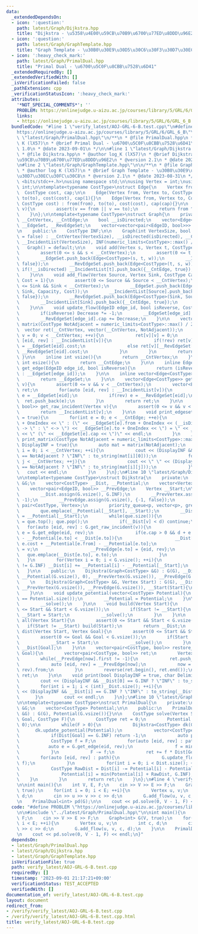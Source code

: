 ```yaml
---
data:
  _extendedDependsOn:
  - icon: ':question:'
    path: latest/Graph/Dijkstra.hpp
    title: "Dijkstra - \u5358\u4E00\u59CB\u70B9\u6700\u77ED\u8DDD\u96E2"
  - icon: ':question:'
    path: latest/Graph/GraphTemplate.hpp
    title: "Graph Template - \u30B0\u30E9\u30D5\u30C6\u30F3\u30D7\u30EC\u30FC\u30C8"
  - icon: ':heavy_check_mark:'
    path: latest/Graph/PrimalDual.hpp
    title: "Primal Dual - \u6700\u5C0F\u8CBB\u7528\u6D41"
  _extendedRequiredBy: []
  _extendedVerifiedWith: []
  _isVerificationFailed: false
  _pathExtension: cpp
  _verificationStatusIcon: ':heavy_check_mark:'
  attributes:
    '*NOT_SPECIAL_COMMENTS*': ''
    PROBLEM: https://onlinejudge.u-aizu.ac.jp/courses/library/5/GRL/6/GRL_6_B
    links:
    - https://onlinejudge.u-aizu.ac.jp/courses/library/5/GRL/6/GRL_6_B
  bundledCode: "#line 1 \"verify_latest/AOJ-GRL-6-B.test.cpp\"\n#define PROBLEM \"\
    https://onlinejudge.u-aizu.ac.jp/courses/library/5/GRL/6/GRL_6_B\"\n\n#line 1\
    \ \"latest/Graph/PrimalDual.hpp\"\n/**\n * @file PrimalDual.hpp\n * @author log\
    \ K (lX57)\n * @brief Primal Dual - \u6700\u5C0F\u8CBB\u7528\u6D41\n * @version\
    \ 1.0\n * @date 2023-09-01\n */\n\n#line 1 \"latest/Graph/Dijkstra.hpp\"\n/**\n\
    \ * @file Dijkstra.hpp\n * @author log_K (lX57)\n * @brief Dijkstra - \u5358\u4E00\
    \u59CB\u70B9\u6700\u77ED\u8DDD\u96E2\n * @version 2.1\n * @date 2023-08-31\n */\n\
    \n#line 2 \"latest/Graph/GraphTemplate.hpp\"\n\n/**\n * @file GraphTemplate.hpp\n\
    \ * @author log K (lX57)\n * @brief Graph Template - \u30B0\u30E9\u30D5\u30C6\u30F3\
    \u30D7\u30EC\u30FC\u30C8\n * @version 2.1\n * @date 2023-08-31\n */\n\n#include\
    \ <bits/stdc++.h>\nusing namespace std;\n\nusing Vertex = int;\nusing EdgeID =\
    \ int;\n\ntemplate<typename CostType>\nstruct Edge{\n    Vertex from, to;\n  \
    \  CostType cost, cap;\n\n    Edge(Vertex from, Vertex to, CostType cost) : from(from),\
    \ to(to), cost(cost), cap(1){}\n    Edge(Vertex from, Vertex to, CostType cap,\
    \ CostType cost) : from(from), to(to), cost(cost), cap(cap){}\n\n    Vertex getto(Vertex\
    \ v){\n        assert(v == from || v == to);\n        return from ^ to ^ v;\n\
    \    }\n};\n\ntemplate<typename CostType>\nstruct Graph{\n    private:\n    int\
    \ __CntVertex, __CntEdge;\n    bool __isDirected;\n    vector<Edge<CostType>>\
    \ __EdgeSet, __RevEdgeSet;\n    vector<vector<pair<EdgeID, bool>>> __IncidentList;\n\
    \n    public:\n    CostType INF;\n\n    Graph(int VertexSize, bool isDirected\
    \ = false) : __CntVertex(VertexSize), __isDirected(isDirected), __CntEdge(0),\
    \ __IncidentList(VertexSize), INF(numeric_limits<CostType>::max() / 2){}\n\n \
    \   Graph() = default;\n\n    void add(Vertex s, Vertex t, CostType w = 1){\n\
    \        assert(0 <= s && s < __CntVertex);\n        assert(0 <= t && t < __CntVertex);\n\
    \        __EdgeSet.push_back(Edge<CostType>(s, t, w));\n        __IncidentList[s].push_back({__CntEdge,\
    \ false});\n        __RevEdgeSet.push_back(Edge<CostType>(t, s, w));\n       \
    \ if(!__isDirected) __IncidentList[t].push_back({__CntEdge, true});\n        ++__CntEdge;\n\
    \    }\n\n    void add_flow(Vertex Source, Vertex Sink, CostType Capacity, CostType\
    \ Cost = 1){\n        assert(0 <= Source && Source < __CntVertex);\n        assert(0\
    \ <= Sink && Sink < __CntVertex);\n        __EdgeSet.push_back(Edge<CostType>(Source,\
    \ Sink, Capacity, Cost));\n        __IncidentList[Source].push_back({__CntEdge,\
    \ false});\n        __RevEdgeSet.push_back(Edge<CostType>(Sink, Source, 0, -Cost));\n\
    \        __IncidentList[Sink].push_back({__CntEdge, true});\n        ++__CntEdge;\n\
    \    }\n\n    void update_flow(EdgeID edge_id, bool isReverse, CostType Decrease){\n\
    \        if(isReverse) Decrease *= -1;\n        __EdgeSet[edge_id].cap -= Decrease;\n\
    \        __RevEdgeSet[edge_id].cap += Decrease;\n    }\n\n    vector<vector<CostType>>\
    \ matrix(CostType NotAdjacent = numeric_limits<CostType>::max() / 2){\n      \
    \  vector ret(__CntVertex, vector(__CntVertex, NotAdjacent));\n        for(Vertex\
    \ v = 0; v < __CntVertex; ++v){\n            ret[v][v] = 0;\n            for(auto\
    \ [eid, rev] : __IncidentList[v]){\n                if(!rev) ret[v][__EdgeSet[eid].to]\
    \ = __EdgeSet[eid].cost;\n                else ret[v][__RevEdgeSet[eid].to] =\
    \ __RevEdgeSet[eid].cost;\n            }\n        }\n        return ret;\n   \
    \ }\n\n    inline int vsize(){\n        return __CntVertex;\n    }\n\n    inline\
    \ int esize(){\n        return __CntEdge;\n    }\n\n    inline Edge<CostType>\
    \ get_edge(EdgeID edge_id, bool isReverse){\n        return (isReverse ? __RevEdgeSet[edge_id]\
    \ : __EdgeSet[edge_id]);\n    }\n\n    inline vector<Edge<CostType>>& get_edgeset(){\n\
    \        return __EdgeSet;\n    }\n\n    vector<Edge<CostType>> get_incident(Vertex\
    \ v){\n        assert(0 <= v && v < __CntVertex);\n        vector<Edge<CostType>>\
    \ ret;\n        for(auto [eid, rev] : __IncidentList[v]){\n            Edge<CostType>\
    \ e = __EdgeSet[eid];\n            if(rev) e = __RevEdgeSet[eid];\n          \
    \  ret.push_back(e);\n        }\n        return ret;\n    }\n\n    vector<pair<EdgeID,\
    \ bool>> get_raw_incident(Vertex v){\n        assert(0 <= v && v < __CntVertex);\n\
    \        return __IncidentList[v];\n    }\n\n    void print_edgeset(bool OneIndex\
    \ = true){\n        for(int e = 0; e < __CntEdge; ++e){\n            cout << e\
    \ + OneIndex << \" : (\" << __EdgeSet[e].from + OneIndex << (__isDirected ? \"\
    \ -> \" : \" <-> \") << __EdgeSet[e].to + OneIndex << \") = \" << __EdgeSet[e].cost\
    \ << \" (\" << __EdgeSet[e].cap << \")\" << endl;\n        }\n    }\n\n    void\
    \ print_matrix(CostType NotAdjacent = numeric_limits<CostType>::max() / 2, bool\
    \ DisplayINF = true){\n        auto mat = matrix(NotAdjacent);\n        for(int\
    \ i = 0; i < __CntVertex; ++i){\n            cout << (DisplayINF && mat[i][0]\
    \ == NotAdjacent ? \"INF\" : to_string(mat[i][0]));\n            for(int j = 1;\
    \ j < __CntVertex; ++j){\n                cout << \" \" << (DisplayINF && mat[i][j]\
    \ == NotAdjacent ? \"INF\" : to_string(mat[i][j]));\n            }\n         \
    \   cout << endl;\n        }\n    }\n};\n#line 10 \"latest/Graph/Dijkstra.hpp\"\
    \n\ntemplate<typename CostType>\nstruct Dijkstra{\n    private:\n    Graph<CostType>\
    \ &G;\n    vector<CostType> __Dist, __Potential;\n    vector<Vertex> __PrevVertex;\n\
    \    vector<pair<EdgeID, bool>> __PrevEdge;\n    Vertex __Start;\n\n    void __solve(){\n\
    \        __Dist.assign(G.vsize(), G.INF);\n        __PrevVertex.assign(G.vsize(),\
    \ -1);\n        __PrevEdge.assign(G.vsize(), {-1, false});\n        using p =\
    \ pair<CostType, Vertex>;\n        priority_queue<p, vector<p>, greater<p>> que;\n\
    \        que.emplace(__Potential[__Start], __Start);\n        __Dist[__Start]\
    \ = __Potential[__Start];\n        while(que.size()){\n            auto [d, v]\
    \ = que.top(); que.pop();\n            if(__Dist[v] < d) continue;\n         \
    \   for(auto [eid, rev] : G.get_raw_incident(v)){\n                Edge<CostType>\
    \ e = G.get_edge(eid, rev);\n                if(e.cap > 0 && d + e.cost + __Potential[e.from]\
    \ - __Potential[e.to] < __Dist[e.to]){\n                    __Dist[e.to] = d +\
    \ e.cost + __Potential[e.from] - __Potential[e.to];\n                    __PrevVertex[e.to]\
    \ = v;\n                    __PrevEdge[e.to] = {eid, rev};\n                 \
    \   que.emplace(__Dist[e.to], e.to);\n                }\n            }\n     \
    \   }\n        for(Vertex i = 0; i < G.vsize(); ++i){\n            if(__Dist[i]\
    \ != G.INF) __Dist[i] += __Potential[i] - __Potential[__Start];\n        }\n \
    \   }\n\n    public:\n    Dijkstra(Graph<CostType> &G) : G(G), __Dist(G.vsize()),\
    \ __Potential(G.vsize(), 0), __PrevVertex(G.vsize()), __PrevEdge(G.vsize()), __Start(-1){}\n\
    \    \n    Dijkstra(Graph<CostType> &G, Vertex Start) : G(G), __Dist(G.vsize()),\
    \ __PrevVertex(G.vsize()), __PrevEdge(G.vsize()), __Start(Start){\n        __solve();\n\
    \    }\n\n    void update_potential(vector<CostType> Potential){\n        assert(__Potential.size()\
    \ == Potential.size());\n        __Potential = Potential;\n    }\n\n    void rebuild(){\n\
    \        __solve();\n    }\n\n    void build(Vertex Start){\n        assert(0\
    \ <= Start && Start < G.vsize());\n        if(Start != __Start){\n           \
    \ __Start = Start;\n            __solve();\n        }\n    }\n\n    vector<CostType>\
    \ all(Vertex Start){\n        assert(0 <= Start && Start < G.vsize());\n     \
    \   if(Start != __Start) build(Start);\n        return __Dist;\n    }\n\n    CostType\
    \ dist(Vertex Start, Vertex Goal){\n        assert(0 <= Start && Start < G.vsize());\n\
    \        assert(0 <= Goal && Goal < G.vsize());\n        if(Start != __Start){\n\
    \            __Start = Start;\n            __solve();\n        }\n        return\
    \ __Dist[Goal];\n    }\n\n    vector<pair<CostType, bool>> restore_edge(Vertex\
    \ Goal){\n        vector<pair<CostType, bool>> ret;\n        Vertex now = Goal;\n\
    \        while(__PrevEdge[now].first != -1){\n            ret.push_back(__PrevEdge[now]);\n\
    \            auto [eid, rev] = __PrevEdge[now];\n            now = G.get_edge(eid,\
    \ rev).from;\n        }\n        reverse(ret.begin(), ret.end());\n        return\
    \ ret;\n    }\n\n    void print(bool DisplayINF = true, char Delimiter = ' '){\n\
    \        cout << (DisplayINF && __Dist[0] == G.INF ? \"INF\" : to_string(__Dist[0]));\n\
    \        for(int i = 1; i < (int)__Dist.size(); ++i){\n            cout << Delimiter\
    \ << (DisplayINF && __Dist[i] == G.INF ? \"INF\" : to_string(__Dist[i]));\n  \
    \      }\n        cout << endl;\n    }\n};\n#line 10 \"latest/Graph/PrimalDual.hpp\"\
    \n\ntemplate<typename CostType>\nstruct PrimalDual{\n    private:\n    Graph<CostType>\
    \ &G;\n    vector<CostType> Potential;\n\n    public:\n    PrimalDual(Graph<CostType>\
    \ &G) : G(G), Potential(G.vsize()){}\n\n    CostType solve(Vertex Start, Vertex\
    \ Goal, CostType F){\n        CostType ret = 0;\n        Potential.assign(G.vsize(),\
    \ 0);\n\n        while(F > 0){\n            Dijkstra<CostType> dk(G);\n      \
    \      dk.update_potential(Potential);\n            vector<CostType> Dist = dk.all(Start);\n\
    \            if(Dist[Goal] == G.INF) return -1;\n            auto path = dk.restore_edge(Goal);\n\
    \            CostType f = F;\n            for(auto [eid, rev] : path){\n     \
    \           auto e = G.get_edge(eid, rev);\n                f = min(f, e.cap);\n\
    \            }\n            F -= f;\n            ret += f * Dist[Goal];\n    \
    \        for(auto [eid, rev] : path){\n                G.update_flow(eid, rev,\
    \ f);\n            }\n            for(int i = 0; i < Dist.size(); ++i){\n    \
    \            CostType RawDist = Dist[i] -= Potential[i] - Potential[Start];\n\
    \                Potential[i] = min(Potential[i] + RawDist, G.INF);\n        \
    \    }\n        }\n        return ret;\n    }\n};\n#line 4 \"verify_latest/AOJ-GRL-6-B.test.cpp\"\
    \n\nint main(){\n    int V, E, F;\n    cin >> V >> E >> F;\n    Graph<int> G(V,\
    \ true);\n    for(int i = 0; i < E; ++i){\n        Vertex u, v;\n        int c,\
    \ d;\n        cin >> u >> v >> c >> d;\n        G.add_flow(u, v, c, d);\n    }\n\
    \n    PrimalDual<int> pd(G);\n\n    cout << pd.solve(0, V - 1, F) << endl;\n}\n"
  code: "#define PROBLEM \"https://onlinejudge.u-aizu.ac.jp/courses/library/5/GRL/6/GRL_6_B\"\
    \n\n#include \"../latest/Graph/PrimalDual.hpp\"\n\nint main(){\n    int V, E,\
    \ F;\n    cin >> V >> E >> F;\n    Graph<int> G(V, true);\n    for(int i = 0;\
    \ i < E; ++i){\n        Vertex u, v;\n        int c, d;\n        cin >> u >> v\
    \ >> c >> d;\n        G.add_flow(u, v, c, d);\n    }\n\n    PrimalDual<int> pd(G);\n\
    \n    cout << pd.solve(0, V - 1, F) << endl;\n}"
  dependsOn:
  - latest/Graph/PrimalDual.hpp
  - latest/Graph/Dijkstra.hpp
  - latest/Graph/GraphTemplate.hpp
  isVerificationFile: true
  path: verify_latest/AOJ-GRL-6-B.test.cpp
  requiredBy: []
  timestamp: '2023-09-01 21:17:21+09:00'
  verificationStatus: TEST_ACCEPTED
  verifiedWith: []
documentation_of: verify_latest/AOJ-GRL-6-B.test.cpp
layout: document
redirect_from:
- /verify/verify_latest/AOJ-GRL-6-B.test.cpp
- /verify/verify_latest/AOJ-GRL-6-B.test.cpp.html
title: verify_latest/AOJ-GRL-6-B.test.cpp
---
```

